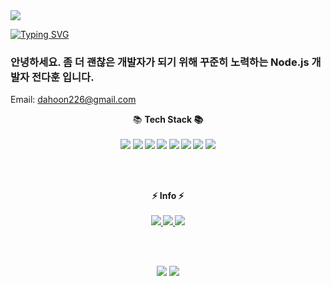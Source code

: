 <img src="https://capsule-render.vercel.app/api?type=slice&color=auto&customColorList=17&height=200&section=header&text=DaHoon%20GitHub&animation=twinkling&fontAlign=70&stroke=10&rotate=12&fontSize=50&fontAlignY=40&fontColor=656565" />

[![Typing SVG](https://readme-typing-svg.herokuapp.com?color=37C038FD&lines=Hello+World+⏎+ENTER)](https://git.io/typing-svg)

### 안녕하세요. 좀 더 괜찮은 개발자가 되기 위해 꾸준히 노력하는 Node.js 개발자 전다훈 입니다.

Email: dahoon226@gmail.com


<section align="center">
  📚 <b>Tech Stack<b/> 📚  
  <br /><br />
  
  <div>
     <span>
      <img src="https://img.shields.io/badge/TypeScript-3178C6?style=flat&logo=TypeScript&logoColor=white"/>
    </span>
    <span>
      <img src="https://img.shields.io/badge/Vue.js-4FC08D?style=flat&logo=Vue.js&logoColor=gray"/>
    </span>
    <span>
      <img src="https://img.shields.io/badge/React-61DAFB?style=flat&logo=React&logoColor=white"/>
    </span>
    <span>
      <img src="https://img.shields.io/badge/Node.js-339933?style=flat&logo=Node.js&logoColor=white"/>
    </span>
    <span>
      <img src="https://img.shields.io/badge/NestJS-E0234E?style=flat&logo=NestJS&logoColor=white"/>
    </span>
    <span>
      <img src="https://img.shields.io/badge/Express-000000?style=flat&logo=Express&logoColor=white"/>
    </span>
    <span>
      <img src="https://img.shields.io/badge/MongoDB-47A248?style=flat&logo=MongoDB&logoColor=white" />
    </span>
    <span>
      <img src="https://img.shields.io/badge/MySQL-4479A1?style=flat&logo=MySQL&logoColor=white" />
    </span>
  </div>
</section>
  
<br /><br />
  
<section align="center">
  ⚡ <b>Info<b/> ⚡
  <br /><br />
  <a href="https://june-17.tistory.com/" target="_blank" rel="noreferrer nofollow noopener">
    <img src="https://img.shields.io/badge/blog-fcba08?style=flat&logo=tistory&logoColor=white" />
  </a>
  <a href="https://dahoon06.github.io/" target="_blank" rel="noreferrer nofollow noopener">
     <img src="https://img.shields.io/badge/About DaHoon-181717?style=flat&logo=github&logoColor=white" />
  </a> 
  <a href="https://twitter.com/_getters" target="_blank" rel="noreferrer nofollow noopener">
     <img src="https://img.shields.io/badge/@_getters-1DA1F2?style=flat&logo=twitter&logoColor=white" />
  </a> 
</section>

<br /><br />

<section align="center">
  <img src="https://github-readme-stats.vercel.app/api/top-langs/?username=dahoon06&layout=compact">
  <img src="https://github-readme-stats.vercel.app/api?username=dahoon06&show_icons=true">
</section>

 






